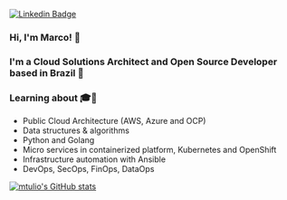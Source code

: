 
<p>
  <a href="https://www.linkedin.com/in/mtuliorbraga" rel="nofollow">
    <img src="https://img.shields.io/badge/linkedin-%230077B5.svg?&style=plastic&logo=linkedin&logoColor=white" alt="Linkedin Badge" style="max-width:100%;">
  </a>

</p>

### Hi, I'm Marco! 👋

### I'm a Cloud Solutions Architect and Open Source Developer based in Brazil :robot:

### Learning about :mortar_board::rocket:
- Public Cloud Architecture (AWS, Azure and OCP)
- Data structures & algorithms
- Python and Golang
- Micro services in containerized platform, Kubernetes and OpenShift
- Infrastructure automation with Ansible
- DevOps, SecOps, FinOps, DataOps

[![mtulio's GitHub stats](https://github-readme-stats.vercel.app/api?username=mtulio&show_icons=true&count_private=true)](https://github.com/anuraghazra/github-readme-stats)
